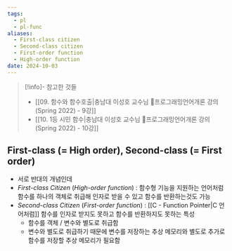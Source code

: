 ```yaml
---
tags:
  - pl
  - pl-func
aliases:
  - First-class citizen
  - Second-class citizen
  - First-order function
  - High-order function
date: 2024-10-03
---
```

> [!info]- 참고한 것들
> - [[09. 함수와 함수호출|충남대 이성호 교수님 프로그래밍언어개론 강의 (Spring 2022) - 9강]]
> - [[10. 1등 시민 함수|충남대 이성호 교수님 프로그래밍언어개론 강의 (Spring 2022) - 10강]]

## First-class (= High order), Second-class (= First order)

- 서로 반대의 개념인데
- *First-class Citizen* (*High-order function*) : 함수형 기능을 지원하는 언어처럼 함수를 하나의 객체로 취급해 인자로 받을 수 있고 함수를 반환하는것도 가능
- *Second-class Citizen* (*First-order function*) : [[C - Function Pointer|C 언어처럼]] 함수를 인자로 받지도 못하고 함수를 반환하지도 못하는 특성
	- 함수를 객체 / 변수와 별도로 취급함
	- 변수와 별도로 취급하기 때문에 변수를 저장하는 추상 메모리와 별도로 추가로 함수를 저장할 추상 메모리가 필요함

